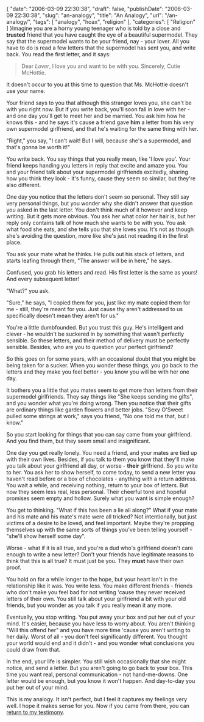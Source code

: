 {
    "date": "2006-03-09 22:30:38",
    "draft": false,
    "publishDate": "2006-03-09 22:30:38",
    "slug": "an-analogy",
    "title": "An Analogy",
    "url": "\/an-analogy\/",
    "tags": [
        "analogy",
        "hoax",
        "religion"
    ],
    "categories": [
        "Religion"
    ]
}Imagine you are a horny young teenager who is told by a close and
**trusted** friend that you have caught the eye of a beautiful
supermodel. They say that the supermodel wants to be your friend, nay -
your lover. All you have to do is read a few letters that the supermodel
has sent you, and write back. You read the first letter, and it says:

> Dear *Lover*, I love you and want to be with you. Sincerely, Cutie
> McHottie.

It doesn't occur to you at this time to question that Ms. McHottie
doesn't use your name.

Your friend says to you that although this stranger loves you, she can't
be with you right now. But if you write back, you'll soon fall in love
with her - and one day you'll get to meet her and be married. You ask
him how he knows this - and he says it's cause a friend gave **him** a
letter from his very own supermodel girlfriend, and that he's waiting
for the same thing with her.

"Right," you say, "I can't wait! But I will, because she's a supermodel,
and that's gonna be worth it!"

You write back. You say things that you really mean, like 'I love you'.
Your friend keeps handing you letters in reply that excite and amaze
you. You and your friend talk about your supermodel girlfriends
excitedly, sharing how you think they look - it's funny, cause they seem
so similar, but they're also different.

One day you notice that the letters don't seem so personal. They still
say very personal things, but you wonder why she didn't answer that
question you asked in the last letter. You don't think much of it
however and keep writing. But it gets more obvious. You ask her what
color her hair is, but her reply only contains talk of how much she
wants to be with you. You ask what food she eats, and she tells you that
she loves you. It's not as though she's avoiding the question, more like
she's just not reading it in the first place.

You ask your mate what he thinks. He pulls out his stack of letters, and
starts leafing through them, "The answer will be in here," he says.

Confused, you grab his letters and read. His first letter is the same as
yours! And every subsequent letter!

"What?" you ask.

"Sure," he says, "I copied them for you, just like my mate copied them
for me - still, they're meant for you. Just cause thy aren't addressed
to us specifically doesn't mean they aren't for us."

You're a little dumbfounded. But you trust this guy. He's intelligent
and clever - he wouldn't be suckered in by something that wasn't
perfectly sensible. So these letters, and their method of delivery must
be perfectly sensible. Besides, who are you to question your perfect
girlfriend?

So this goes on for some years, with an occasional doubt that you might
be being taken for a sucker. When you wonder these things, you go back
to the letters and they make you feel better - you know you will be with
her one day.

It bothers you a little that you mates seem to get more than letters
from their supermodel girlfriends. They say things like "She keeps
sending me gifts", and you wonder what you're doing wrong. Then you
notice that their gifts are ordinary things like garden flowers and
better jobs. "Sexy O'Sweet pulled some strings at work," says you
friend, "No one told me that, but I know."

So you start looking for things that you can say came from your
girlfriend. And you find them, but they seem small and insignificant.

One day you get really lonely. You need a friend, and your mates are
tied up with their own lives. Besides, if you talk to them you know that
they'll make you talk about your girlfriend all day, or worse -
**their** girlfriend. So you write to her. You ask her to show herself,
to come today, to send a new letter you haven't read before or a box of
chocolates - anything with a return address. You wait a while, and
receiving nothing, return to your box of letters. But now they seem less
real, less personal. Their cheerful tone and hopeful promises seem empty
and hollow. Surely what you want is simple enough?

You get to thinking. "What if this has been a lie all along?" What if
your mate and his mate and his mate's mate were all tricked? Not
intentionally, but just victims of a desire to be loved, and feel
important. Maybe they're propping themselves up with the same sorts of
things you've been telling yourself - "she'll show herself some day".

Worse - what if it is all true, and you're a dud who's girlfriend
doesn't care enough to write a new letter? Don't your friends have
legitimate reasons to think that this is all true? It must just be you.
They **must** have their own proof.

You hold on for a while longer to the hope, but your heart isn't in the
relationship like it was. You write less. You make different friends -
friends who don't make you feel bad for not writing 'cause they never
received letters of their own. You still talk about your girlfriend a
bit with your old friends, but you wonder as you talk if you really mean
it any more.

Eventually, you stop writing. You put away your box and put her out of
your mind. It's easier, because you have less to worry about. You aren't
thinking "Will this offend her" and you have more time 'cause you aren't
writing to her daily. Worst of all - you don't feel significantly
different. You thought your world would end and it didn't - and you
wonder what conclusions you could draw from that.

In the end, your life is simpler. You still wish occasionally that she
might notice, and send a letter. But you aren't going to go back to your
box. This time you want real, personal communication - not
hand-me-downs. One letter would be enough, but you know it won't happen.
And day-to-day you put her out of your mind.

This is my analogy. It isn't perfect, but I feel it captures my feelings
very well. I hope it makes sense for you. Now if you came from there,
you can [return to my
testimony](//the.geekorium.com.au/testimony/#returnfromanalogy).